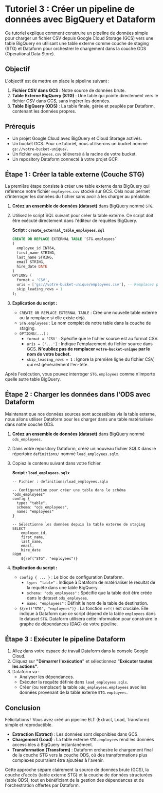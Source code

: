 # Tutoriel 3 : Créer un pipeline de données avec BigQuery et Dataform

Ce tutoriel explique comment construire un pipeline de données simple pour charger un fichier CSV depuis Google Cloud Storage (GCS) vers une table BigQuery en utilisant une table externe comme couche de staging (STG) et Dataform pour orchestrer le chargement dans la couche ODS (Operational Data Store).

## Objectif

L'objectif est de mettre en place le pipeline suivant :

1.  **Fichier CSV dans GCS** : Notre source de données brute.
2.  **Table Externe BigQuery (STG)** : Une table qui pointe directement vers le fichier CSV dans GCS, sans ingérer les données.
3.  **Table BigQuery (ODS)** : La table finale, gérée et peuplée par Dataform, contenant les données propres.

## Prérequis

*   Un projet Google Cloud avec BigQuery et Cloud Storage activés.
*   Un bucket GCS. Pour ce tutoriel, nous utiliserons un bucket nommé `gs://votre-bucket-unique/`.
*   Un fichier `employees.csv` téléversé à la racine de votre bucket.
*   Un repository Dataform connecté à votre projet GCP.

## Étape 1 : Créer la table externe (Couche STG)

La première étape consiste à créer une table externe dans BigQuery qui référence notre fichier `employees.csv` stocké sur GCS. Cela nous permet d'interroger les données du fichier sans avoir à les charger au préalable.

1.  **Créez un ensemble de données (dataset)** dans BigQuery nommé `STG`.
2.  Utilisez le script SQL suivant pour créer la table externe. Ce script doit être exécuté directement dans l'éditeur de requêtes BigQuery.

    **Script : `create_external_table_employees.sql`**
    ```sql
    CREATE OR REPLACE EXTERNAL TABLE `STG.employees`
    (
      employee_id INT64,
      first_name STRING,
      last_name STRING,
      email STRING,
      hire_date DATE
    )
    OPTIONS (
      format = 'CSV',
      uris = ['gs://votre-bucket-unique/employees.csv'], -- Remplacez par le chemin de votre bucket
      skip_leading_rows = 1
    );
    ```

3.  **Explication du script :**
    *   `CREATE OR REPLACE EXTERNAL TABLE` : Crée une nouvelle table externe ou la remplace si elle existe déjà.
    *   `STG.employees` : Le nom complet de notre table dans la couche de staging.
    *   `OPTIONS(...)` :
        *   `format = 'CSV'` : Spécifie que le fichier source est au format CSV.
        *   `uris = ['...']` : Indique l'emplacement du fichier source dans GCS. **N'oubliez pas de remplacer `votre-bucket-unique` par le nom de votre bucket.**
        *   `skip_leading_rows = 1` : Ignore la première ligne du fichier CSV, qui est généralement l'en-tête.

Après l'exécution, vous pouvez interroger `STG.employees` comme n'importe quelle autre table BigQuery.

## Étape 2 : Charger les données dans l'ODS avec Dataform

Maintenant que nos données sources sont accessibles via la table externe, nous allons utiliser Dataform pour les charger dans une table matérialisée dans notre couche ODS.

1.  **Créez un ensemble de données (dataset)** dans BigQuery nommé `ods_employees`.
2.  Dans votre repository Dataform, créez un nouveau fichier SQLX dans le répertoire `definitions/` nommé `load_employees.sqlx`.
3.  Copiez le contenu suivant dans votre fichier.

    **Script : `load_employees.sqlx`**
    ```sqlx
    -- Fichier : definitions/load_employees.sqlx

    -- Configuration pour créer une table dans le schéma "ods_employees"
    config {
      type: "table",
      schema: "ods_employees",
      name: "employees"
    }

    -- Sélectionne les données depuis la table externe de staging
    SELECT
        employee_id,
        first_name,
        last_name,
        email,
        hire_date
    FROM
        ${ref("STG", "employees")}

    ```

4.  **Explication du script :**
    *   `config { ... }` : Le bloc de configuration Dataform.
        *   `type: "table"` : Indique à Dataform de matérialiser le résultat de la requête dans une table BigQuery.
        *   `schema: "ods_employees"` : Spécifie que la table doit être créée dans le dataset `ods_employees`.
        *   `name: "employees"` : Définit le nom de la table de destination.
    *   `${ref("STG", "employees")}` : La fonction `ref()` est cruciale. Elle indique à Dataform que ce script dépend de la table `employees` dans le dataset `STG`. Dataform utilisera cette information pour construire le graphe de dépendances (DAG) de votre pipeline.

## Étape 3 : Exécuter le pipeline Dataform

1.  Allez dans votre espace de travail Dataform dans la console Google Cloud.
2.  Cliquez sur **"Démarrer l'exécution"** et sélectionnez **"Exécuter toutes les actions"**.
3.  Dataform va :
    *   Analyser les dépendances.
    *   Exécuter la requête définie dans `load_employees.sqlx`.
    *   Créer (ou remplacer) la table `ods_employees.employees` avec les données provenant de la table externe `STG.employees`.

## Conclusion

Félicitations ! Vous avez créé un pipeline ELT (Extract, Load, Transform) simple et reproductible.

*   **Extraction (Extract)** : Les données sont disponibles dans GCS.
*   **Chargement (Load)** : La table externe `STG.employees` rend les données accessibles à BigQuery instantanément.
*   **Transformation (Transform)** : Dataform orchestre le chargement final de la couche STG vers la couche ODS, où des transformations plus complexes pourraient être ajoutées à l'avenir.

Cette approche sépare clairement la source de données brute (GCS), la couche d'accès (table externe STG) et la couche de données structurées (table ODS), tout en bénéficiant de la gestion des dépendances et de l'orchestration offertes par Dataform.